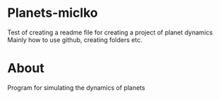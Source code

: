 # Planets-miclko

Test of creating a readme file for creating a project of planet dynamics
Mainly how to use github, creating folders etc.

# About 

Program for simulating the dynamics of planets
